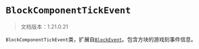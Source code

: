 # `BlockComponentTickEvent`

> 文档版本：1.21.0.21

`BlockComponentTickEvent`类，扩展自[`BlockEvent`](./blockevent.md)。包含方块的游戏刻事件信息。
